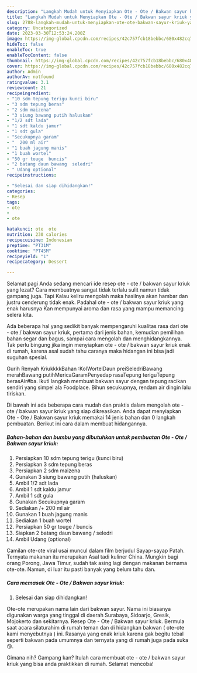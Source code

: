 ```yaml
---
description: "Langkah Mudah untuk Menyiapkan Ote - Ote / Bakwan sayur kriuk yang Lezat Sekali, Buat Buka Puasa Enak Banget"
title: "Langkah Mudah untuk Menyiapkan Ote - Ote / Bakwan sayur kriuk yang Lezat Sekali, Buat Buka Puasa Enak Banget"
slug: 2788-langkah-mudah-untuk-menyiapkan-ote-ote-bakwan-sayur-kriuk-yang-lezat-sekali-buat-buka-puasa-enak-banget
category: Uncategorized
date: 2023-03-30T12:53:24.200Z
image: https://img-global.cpcdn.com/recipes/42c757fcb18bebbc/680x482cq70/ote-ote-bakwan-sayur-kriuk-foto-resep-utama.jpg
hideToc: false
enableToc: true
enableTocContent: false
thumbnail: https://img-global.cpcdn.com/recipes/42c757fcb18bebbc/680x482cq70/ote-ote-bakwan-sayur-kriuk-foto-resep-utama.jpg
cover: https://img-global.cpcdn.com/recipes/42c757fcb18bebbc/680x482cq70/ote-ote-bakwan-sayur-kriuk-foto-resep-utama.jpg
author: Admin
authorAv: notfound
ratingvalue: 3.1
reviewcount: 21
recipeingredient:
- "10 sdm tepung terigu kunci biru"
- "3 sdm tepung beras"
- "2 sdm maizena"
- "3 siung bawang putih haluskan"
- "1/2 sdt lada"
- "1 sdt kaldu jamur"
- "1 sdt gula"
- "Secukupnya garam"
- "  200 ml air"
- "1 buah jagung manis"
- "1 buah wortel"
- "50 gr touge  buncis"
- "2 batang daun bawang  seledri"
- " Udang optional"
recipeinstructions:

- "Selesai dan siap dihidangkan!"
categories:
- Resep
tags:
- ote
- 
- ote

katakunci: ote  ote 
nutrition: 230 calories
recipecuisine: Indonesian
preptime: "PT31M"
cooktime: "PT45M"
recipeyield: "1"
recipecategory: Dessert

---
```



Selamat pagi Anda sedang mencari ide resep ote - ote / bakwan sayur kriuk yang lezat? Cara membuatnya sangat tidak terlalu sulit namun tidak gampang juga. Tapi Kalau keliru mengolah maka hasilnya akan hambar dan justru cenderung tidak enak. Padahal ote - ote / bakwan sayur kriuk yang enak harusnya Kan mempunyai aroma dan rasa yang mampu memancing selera kita.


Ada beberapa hal yang sedikit banyak mempengaruhi kualitas rasa dari ote - ote / bakwan sayur kriuk, pertama dari jenis bahan, kemudian pemilihan bahan segar dan bagus, sampai cara mengolah dan menghidangkannya. Tak perlu bingung jika ingin menyiapkan ote - ote / bakwan sayur kriuk enak di rumah, karena asal sudah tahu caranya maka hidangan ini bisa jadi suguhan spesial.

Gurih Renyah KriukkkkBahan :KolWortelDaun preiSeledriBawang merahBawang putihMericaGaramPenyedap rasaTepung teriguTepung berasAir#ba. Ikuti langkah membuat bakwan sayur dengan tepung racikan sendiri yang simpel ala Foodplace. Bihun secukupnya, rendam air dingin lalu tiriskan.


Di bawah ini ada beberapa cara mudah dan praktis dalam mengolah ote - ote / bakwan sayur kriuk yang siap dikreasikan. Anda dapat menyiapkan Ote - Ote / Bakwan sayur kriuk memakai 14 jenis bahan dan 0 langkah pembuatan. Berikut ini cara dalam membuat hidangannya.

<!--inarticleads1-->

##### Bahan-bahan dan bumbu yang dibutuhkan untuk pembuatan Ote - Ote / Bakwan sayur kriuk:

1. Persiapkan 10 sdm tepung terigu (kunci biru)
1. Persiapkan 3 sdm tepung beras
1. Persiapkan 2 sdm maizena
1. Gunakan 3 siung bawang putih (haluskan)
1. Ambil 1/2 sdt lada
1. Ambil 1 sdt kaldu jamur
1. Ambil 1 sdt gula
1. Gunakan Secukupnya garam
1. Sediakan  /+ 200 ml air
1. Gunakan 1 buah jagung manis
1. Sediakan 1 buah wortel
1. Persiapkan 50 gr touge / buncis
1. Siapkan 2 batang daun bawang / seledri
1. Ambil  Udang (optional)


Camilan ote-ote viral usai muncul dalam film berjudul Sayap-sayap Patah. Ternyata makanan itu merupakan Asal tadi kuliner China. Mungkin bagi orang Porong, Jawa Timur, sudah tak asing lagi dengan makanan bernama ote-ote. Namun, di luar itu pasti banyak yang belum tahu dan. 

<!--inarticleads2-->

##### Cara memasak Ote - Ote / Bakwan sayur kriuk:


1. Selesai dan siap dihidangkan!

Ote-ote merupakan nama lain dari bakwan sayur. Nama ini biasanya digunakan warga yang tinggal di daerah Surabaya, Sidoarjo, Gresik, Mojokerto dan sekitarnya. Resep Ote - Ote / Bakwan sayur kriuk. Bermula saat acara silaturahim di rumah teman dan di hidangkan bakwan ( ote-ote kami menyebutnya ) ini. Rasanya yang enak kriuk karena gak begitu tebal seperti bakwan pada umumnya dan ternyata yang di rumah juga pada suka😘. 

Gimana nih? Gampang kan? Itulah cara membuat ote - ote / bakwan sayur kriuk yang bisa anda praktikkan di rumah. Selamat mencoba!
